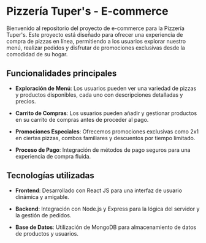 # Pizzería Tuper's - E-commerce

Bienvenido al repositorio del proyecto de e-commerce para la Pizzería Tuper's. Este proyecto está diseñado para ofrecer una experiencia de compra de pizzas en línea, permitiendo a los usuarios explorar nuestro menú, realizar pedidos y disfrutar de promociones exclusivas desde la comodidad de su hogar.

## Funcionalidades principales

- **Exploración de Menú**: Los usuarios pueden ver una variedad de pizzas y productos disponibles, cada uno con descripciones detalladas y precios.
  
- **Carrito de Compras**: Los usuarios pueden añadir y gestionar productos en su carrito de compras antes de proceder al pago.
  
- **Promociones Especiales**: Ofrecemos promociones exclusivas como 2x1 en ciertas pizzas, combos familiares y descuentos por tiempo limitado.

- **Proceso de Pago**: Integración de métodos de pago seguros para una experiencia de compra fluida.

## Tecnologías utilizadas

- **Frontend**: Desarrollado con React JS para una interfaz de usuario dinámica y amigable.
  
- **Backend**: Integración con Node.js y Express para la lógica del servidor y la gestión de pedidos.
  
- **Base de Datos**: Utilización de MongoDB para almacenamiento de datos de productos y usuarios.

